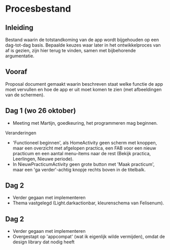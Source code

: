 # Procesbestand 
## Inleiding
Bestand waarin de totstandkoming van de app wordt bijgehouden op een dag-tot-dag basis. Bepaalde keuzes waar later in het ontwikkelproces van af is gezien, zijn hier terug te vinden, samen met bijbehorende argumentatie.

## Vooraf
Proposal document gemaakt waarin beschreven staat welke functie de app moet vervullen en hoe de app er uit moet komen te zien (met afbeeldingen van de schermen).

## Dag 1 (wo 26 oktober)
- Meeting met Martijn, goedkeuring, het programmeren mag beginnen.

Veranderingen
- 'Functioneel beginnen', als HomeActivity geen scherm met knoppen, maar een overzicht met afgelopen practica, een FAB voor een nieuw practicum en een aantal menu-items naar de rest (Bekijk practica, Leerlingen, Nieuwe periode).
- In NieuwPracticumActivity geen grote button met 'Maak practicum', maar een 'ga verder'-achtig knopje rechts boven in de titelbalk.

## Dag 2
- Verder gegaan met implementeren
- Thema vastgelegd (Light.darkactionbar, kleurenschema van Felisenum).

## Dag 2
- Verder gegaan met implementeren
- Overgestapt op 'appcompat' (wat ik eigenlijk wilde vermijden), omdat de design library dat nodig heeft
